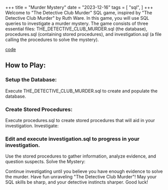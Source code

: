 +++
title = "Murder Mystery"
date = "2023-12-16"
tags = [
    "sql",
]
+++
Welcome to "The Detective Club Murder" SQL game, inspired by "The Detective Club Murder" by Ruth Ware. In this game, you will use SQL queries to investigate a murder mystery. The game consists of three essential files: THE_DETECTIVE_CLUB_MURDER.sql (the database), procedures.sql (containing stored procedures), and investigation.sql (a file calling the procedures to solve the mystery).
<!--more-->
[code](https://github.com/le-que/Murder-Mystery)
## How to Play:
### Setup the Database:
Execute THE_DETECTIVE_CLUB_MURDER.sql to create and populate the database.

### Create Stored Procedures:
Execute procedures.sql to create stored procedures that will aid in your investigation.
Investigate:

### Edit and execute investigation.sql to progress in your investigation.
Use the stored procedures to gather information, analyze evidence, and question suspects.
Solve the Mystery:

Continue investigating until you believe you have enough evidence to solve the murder.
Have fun unraveling "The Detective Club Murder"! May your SQL skills be sharp, and your detective instincts sharper. Good luck!